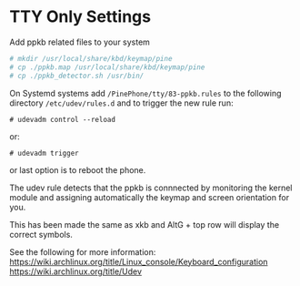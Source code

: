 # TTY Only Settings

Add ppkb related files to your system  
```bash
# mkdir /usr/local/share/kbd/keymap/pine
# cp ./ppkb.map /usr/local/share/kbd/keymap/pine
# cp ./ppkb_detector.sh /usr/bin/
```

On Systemd systems add `/PinePhone/tty/83-ppkb.rules` to the following directory `/etc/udev/rules.d` and to trigger the new rule run:  

```
# udevadm control --reload
```
or:  

```
# udevadm trigger
```
or last option is to reboot the phone.  

The udev rule detects that the ppkb is connnected by monitoring the kernel module and assigning automatically the keymap and screen orientation for you.

This has been made the same as xkb and AltG + top row will display the correct symbols.

See the following for more information:
https://wiki.archlinux.org/title/Linux_console/Keyboard_configuration  
https://wiki.archlinux.org/title/Udev
